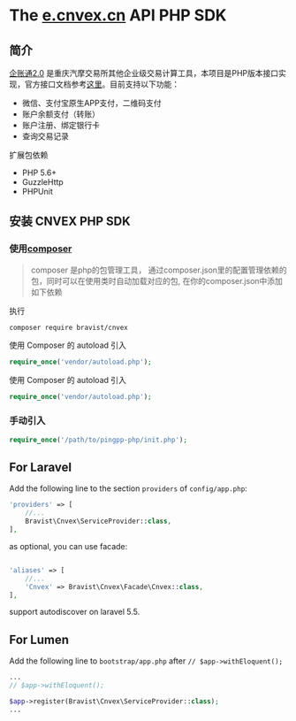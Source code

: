 # The [e.cnvex.cn](http://bxapi.cnvex.cn/apiService/intoSchemeService.html) API PHP SDK


## 简介
[企账通2.0](http://www.cnvex.cn/ProductQzt.html) 是重庆汽摩交易所其他企业级交易计算工具，本项目是PHP版本接口实现，官方接口文档参考[这里](http://bxapi.cnvex.cn/apiService/intoSchemeService.html)。目前支持以下功能：
- 微信、支付宝原生APP支付，二维码支付
- 账户余额支付（转账）
- 账户注册、绑定银行卡
- 查询交易记录

扩展包依赖
+ PHP 5.6+
+ GuzzleHttp
+ PHPUnit


## 安装 CNVEX PHP SDK

### 使用[composer](https://getcomposer.org/)
> composer 是php的包管理工具， 通过composer.json里的配置管理依赖的包，同时可以在使用类时自动加载对应的包, 在你的composer.json中添加如下依赖

执行
```
composer require bravist/cnvex
```

使用 Composer 的 autoload 引入
```php
require_once('vendor/autoload.php');
```

使用 Composer 的 autoload 引入
```php
require_once('vendor/autoload.php');
```

### 手动引入
``` php
require_once('/path/to/pingpp-php/init.php');
```


## For Laravel

Add the following line to the section `providers` of `config/app.php`:

```php
'providers' => [
    //...
    Bravist\Cnvex\ServiceProvider::class,
],
```

as optional, you can use facade:

```php

'aliases' => [
    //...
    'Cnvex' => Bravist\Cnvex\Facade\Cnvex::class,
],
```

support autodiscover on laravel 5.5.

## For Lumen

Add the following line to `bootstrap/app.php` after `// $app->withEloquent();`

```php
...
// $app->withEloquent();

$app->register(Bravist\Cnvex\ServiceProvider::class);
...
```
